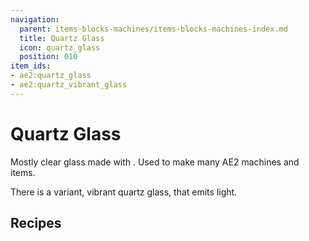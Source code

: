```yaml
---
navigation:
  parent: items-blocks-machines/items-blocks-machines-index.md
  title: Quartz Glass
  icon: quartz_glass
  position: 010
item_ids:
- ae2:quartz_glass
- ae2:quartz_vibrant_glass
---
```


# Quartz Glass

<BlockImage id="quartz_glass" scale="8" />

Mostly clear glass made with <ItemLink id="certus_quartz_dust" />.
Used to make many AE2 machines and items.

There is a variant, vibrant quartz glass, that emits light.

## Recipes

<RecipeFor id="quartz_glass" />

<RecipeFor id="quartz_vibrant_glass" />
